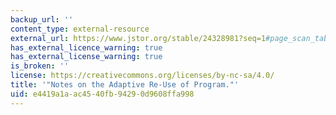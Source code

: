 ```yaml
---
backup_url: ''
content_type: external-resource
external_url: https://www.jstor.org/stable/24328981?seq=1#page_scan_tab_contents
has_external_licence_warning: true
has_external_license_warning: true
is_broken: ''
license: https://creativecommons.org/licenses/by-nc-sa/4.0/
title: '"Notes on the Adaptive Re-Use of Program."'
uid: e4419a1a-ac45-40fb-9429-0d9608ffa998
---
```

